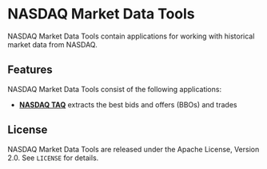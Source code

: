 NASDAQ Market Data Tools
========================

NASDAQ Market Data Tools contain applications for working with historical
market data from NASDAQ.


Features
--------

NASDAQ Market Data Tools consist of the following applications:

  - [**NASDAQ TAQ**](nasdaq-taq) extracts the best bids and offers (BBOs) and
    trades


License
-------

NASDAQ Market Data Tools are released under the Apache License, Version 2.0.
See `LICENSE` for details.

